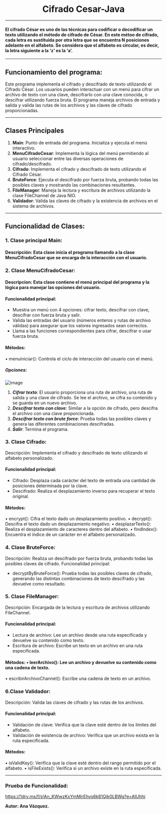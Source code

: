    <h1 align="center"> Cifrado Cesar-Java </h1>  

------------
#### El cifrado César es uno de las técnicas para codificar o decodificar un texto utilizando el método de cifrado de César. En este métoo de cifrado, cada letra es sustituida por otra letra que se encuentra N posiciones adelante en el alfabeto. Se considera que el alfabeto es circular, es decir, la letra siguiente a la ‘z’ es la ‘a’.
------------
## Funcionamiento del programa:

Este programa implementa el cifrado y descifrado de texto utilizando el Cifrado César. Los usuarios pueden interactuar con un menú para cifrar un archivo de texto con una clave, descifrarlo con una clave conocida, o descifrar utilizando fuerza bruta. El programa maneja archivos de entrada y salida y valida las rutas de los archivos y las claves de cifrado proporcionadas.

------------

## Clases Principales 

1.	**Main**: Punto de entrada del programa. Inicializa y ejecuta el menú interactivo.
2.	**MenuCifradoCesar**: Implementa la lógica del menú permitiendo al usuario seleccionar entre las diversas operaciones de cifrado/descifrado.
3.	**Cifrado**: Implementa el cifrado y descifrado de texto utilizando el Cifrado César.
4.	**BruteForce**: Ejecuta el descifrado por fuerza bruta, probando todas las posibles claves y mostrando las combinaciones resultantes.
5.	**FileManager**: Maneja la lectura y escritura de archivos utilizando la clase FileChannel de Java NIO.
6.	**Validador**: Valida las claves de cifrado y la existencia de archivos en el sistema de archivos.
------
## Funcionalidad de Clases:

### 1. Clase principal Main:
#### Descripción: Esta clase inicia el programa llamando a la clase MenuCifradoCesar que se encarga de la interacción con el usuario.


### 2. Clase MenuCifradoCesar:
#### Descripcion: Esta clase contiene el menú principal del programa y la lógica para manejar las opciones del usuario.
#### Funcionalidad principal:
*	Muestra un menú con 4 opciones: cifrar texto, descifrar con clave, descifrar con fuerza bruta y salir.
* Valida las entradas del usuario (números enteros y rutas de archivo válidas) para asegurar que los valores ingresados sean correctos.
* Llama a las funciones correspondientes para cifrar, descifrar o usar fuerza bruta.
#### Métodos:
•	menuiniciar(): Controla el ciclo de interacción del usuario con el menú.

##### Opciones:

![image](https://github.com/user-attachments/assets/dc69d078-2776-4620-8747-cbf8f6299c7d)


1.	***Cifrar texto***: El usuario proporciona una ruta de archivo, una ruta de salida y una clave de cifrado. Se lee el archivo, se cifra su contenido y se guarda en un nuevo archivo.
2.	***Descifrar texto con clave***: Similar a la opción de cifrado, pero descifra el archivo con una clave proporcionada.
3.	***Descifrar texto con brute force***: Prueba todas las posibles claves y genera las diferentes combinaciones descifradas.
4.	***Salir***: Termina el programa.

### 3. Clase Cifrado:
Descripción: Implementa el cifrado y descifrado de texto utilizando el alfabeto personalizado.
#### Funcionalidad principal:
*	Cifrado: Desplaza cada carácter del texto de entrada una cantidad de posiciones determinada por la clave.
* Descifrado: Realiza el desplazamiento inverso para recuperar el texto original.
#### Métodos:
•	encrypt(): Cifra el texto dado un desplazamiento positivo.
•	decrypt(): Descifra el texto dado un desplazamiento negativo.
•	desplazarTexto(): Realiza el desplazamiento de caracteres dentro del alfabeto.
•	findIndex(): Encuentra el índice de un carácter en el alfabeto personalizado.

### 4. Clase BruteForce:
Descripción: Realiza un descifrado por fuerza bruta, probando todas las posibles claves de cifrado.
Funcionalidad principal:
*	decryptByBruteForce(): Prueba todas las posibles claves de cifrado, generando las distintas combinaciones de texto descifrado y las devuelve como resultado.
  
### 5. Clase FileManager:
Descripción: Encargada de la lectura y escritura de archivos utilizando FileChannel.
#### Funcionalidad principal:
*	Lectura de archivo: Lee un archivo desde una ruta especificada y devuelve su contenido como texto.
*	Escritura de archivo: Escribe un texto en un archivo en una ruta especificada.
#### Métodos: •	leerArchivo(): Lee un archivo y devuelve su contenido como una cadena de texto.
•	escribirArchivoChannel(): Escribe una cadena de texto en un archivo.

### 6.Clase Validador:
Descripción: Valida las claves de cifrado y las rutas de los archivos.
#### Funcionalidad principal:
*	Validación de clave: Verifica que la clave esté dentro de los límites del alfabeto.
*	Validación de existencia de archivo: Verifica que un archivo exista en la ruta especificada.
#### Métodos:
•	isValidKey(): Verifica que la clave esté dentro del rango permitido por el alfabeto.
•	isFileExists(): Verifica si un archivo existe en la ruta especificada.


-------------------------------------------------------------------------------------------------------
### Prueba de Funcionalidad:

https://1drv.ms/f/s!An_KWwzKxYmMirEhvs6k81Qjk0LBWg?e=AIUhhi

**Autor: Ana Vázquez.**

